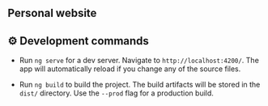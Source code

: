 ## Personal website

## ⚙️ Development commands

- Run `ng serve` for a dev server. Navigate to `http://localhost:4200/`. The app will automatically reload if you change any of the source files.

- Run `ng build` to build the project. The build artifacts will be stored in the `dist/` directory. Use the `--prod` flag for a production build.

